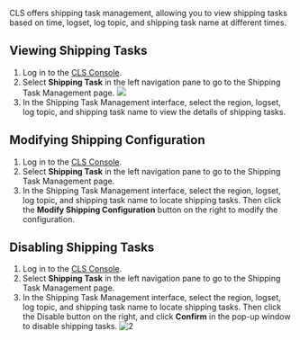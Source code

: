 CLS offers shipping task management, allowing you to view shipping tasks based on time, logset, log topic, and shipping task name at different times.

## Viewing Shipping Tasks
1. Log in to the [CLS Console](https://console.cloud.tencent.com/cls).
2. Select **Shipping Task** in the left navigation pane to go to the Shipping Task Management page.
![](https://main.qcloudimg.com/raw/bec7e0696e944154f8b670e35a0be36b.png)
3. In the Shipping Task Management interface, select the region, logset, log topic, and shipping task name to view the details of shipping tasks.

## Modifying Shipping Configuration
1. Log in to the [CLS Console](https://console.cloud.tencent.com/cls).
2. Select **Shipping Task** in the left navigation pane to go to the Shipping Task Management page.
3. In the Shipping Task Management interface, select the region, logset, log topic, and shipping task name to locate shipping tasks. Then click the **Modify Shipping Configuration** button on the right to modify the configuration.


## Disabling Shipping Tasks
1. Log in to the [CLS Console](https://console.cloud.tencent.com/cls).
2. Select **Shipping Task** in the left navigation pane to go to the Shipping Task Management page.
3. In the Shipping Task Management interface, select the region, logset, log topic, and shipping task name to locate shipping tasks. Then click the Disable button on the right, and click **Confirm** in the pop-up window to disable shipping tasks.
![2](https://main.qcloudimg.com/raw/13e6349b614292b51f010cee95c96ac0.png)

